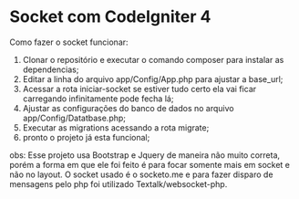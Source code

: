 # Socket com CodeIgniter 4

Como fazer o socket funcionar:

1. Clonar o repositório e executar o comando composer para instalar as dependencias;
2. Editar a linha do arquivo app/Config/App.php para ajustar a base_url;
3. Acessar a rota iniciar-socket se estiver tudo certo ela vai ficar carregando infinitamente pode fecha lá;
4. Ajustar as configurações do banco de dados no arquivo app/Config/Datatbase.php;
5. Executar as migrations acessando a rota migrate;
6. pronto o projeto já esta funcional;

obs: Esse projeto usa Bootstrap e Jquery de maneira não muito correta, porém a forma em que ele foi feito é para focar somente mais em socket e não no layout. O socket usado é o socketo.me e para fazer disparo de mensagens pelo php foi utilizado Textalk/websocket-php.
